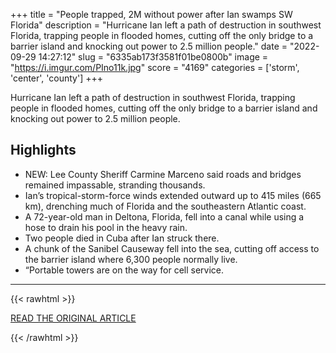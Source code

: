 +++
title = "People trapped, 2M without power after Ian swamps SW Florida"
description = "Hurricane Ian left a path of destruction in southwest Florida, trapping people in flooded homes, cutting off the only bridge to a barrier island and knocking out power to 2.5 million people."
date = "2022-09-29 14:27:12"
slug = "6335ab173f3581f01be0800b"
image = "https://i.imgur.com/PIno11k.jpg"
score = "4169"
categories = ['storm', 'center', 'county']
+++

Hurricane Ian left a path of destruction in southwest Florida, trapping people in flooded homes, cutting off the only bridge to a barrier island and knocking out power to 2.5 million people.

## Highlights

- NEW: Lee County Sheriff Carmine Marceno said roads and bridges remained impassable, stranding thousands.
- Ian’s tropical-storm-force winds extended outward up to 415 miles (665 km), drenching much of Florida and the southeastern Atlantic coast.
- A 72-year-old man in Deltona, Florida, fell into a canal while using a hose to drain his pool in the heavy rain.
- Two people died in Cuba after Ian struck there.
- A chunk of the Sanibel Causeway fell into the sea, cutting off access to the barrier island where 6,300 people normally live.
- “Portable towers are on the way for cell service.

---

{{< rawhtml >}}
  <p class="article-category">
    <a target="_blank" href="https://apnews.com/article/floods-hurricanes-florida-united-states-storms-d4db93bcac5af1134e31a3b7f2f694f0?utm_source=homepage&amp;utm_medium=TopNews&amp;utm_campaign=position_01">READ THE ORIGINAL ARTICLE</a>
  </p>
{{< /rawhtml >}}

